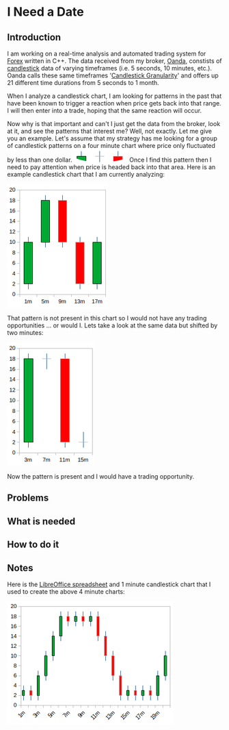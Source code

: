 # I Need a Date

## Introduction
I am working on a real-time analysis and automated trading system for [Forex](https://en.wikipedia.org/wiki/Foreign_exchange_market) written in C++. The data received from my broker, [Oanda](https://developer.oanda.com/rest-live-v20/introduction/), constists of [candlestick](https://en.wikipedia.org/wiki/Candlestick_chart) data of varying timeframes (i.e. 5 seconds, 10 minutes, etc.). Oanda calls these same timeframes '[Candlestick Granularity](http://developer.oanda.com/rest-live-v20/instrument-df/)' and offers up 21 different time durations from 5 seconds to 1 month.

When I analyze a candlestick chart, I am looking for patterns in the past that have been known to trigger a reaction when price gets back into that range. I will then enter into a trade, hoping that the same reaction will occur.

Now why is that important and can't I just get the data from the broker, look at it, and see the patterns that interest me? Well, not exactly. Let me give you an example. Let's assume that my strategy has me looking for a group of candlestick patterns on a four minute chart where price only fluctuated by less than one dollar. ![one minute candlesticks](./misc/candlestick_pattern_target.png) Once I find this pattern then I need to pay attention when price is headed back into that area. Here is an example candlestick chart that I am currently analyzing:

![4m candlesticks](./misc/candlestick_pattern_4min_0offset.png)

That pattern is not present in this chart so I would not have any trading opportunities ... or would I. Lets take a look at the same data but shifted by two minutes:

![4m candlesticks](./misc/candlestick_pattern_4min_2offset.png)

Now the pattern is present and I would have a trading opportunity.

## Problems

## What is needed

## How to do it

## Notes
Here is the [LibreOffice spreadsheet](./misc/candlestick_conflicting_timeframes.ods) and 1 minute candlestick chart that I used to create the above 4 minute charts: 

![one minute candlesticks](./misc/candlestick_pattern_1min.png)
